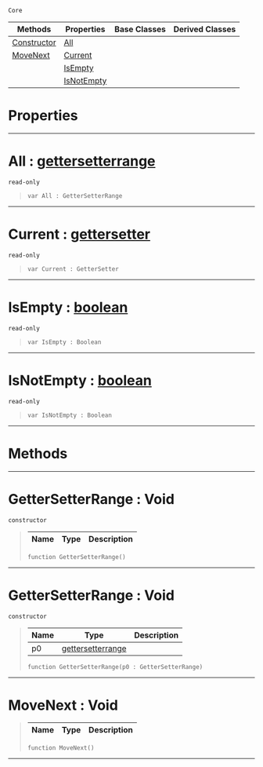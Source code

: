  `Core`

|Methods|Properties|Base Classes|Derived Classes|
|---|---|---|---|
|[ Constructor](gettersetterrange.md#gettersetterrange-void)|[ All](gettersetterrange.md#all-zilch-engine-document)| | |
|[ MoveNext](gettersetterrange.md#movenext-void)|[ Current](gettersetterrange.md#current-zilch-engine-docu)| | |
| |[ IsEmpty](gettersetterrange.md#isempty-zilch-engine-docu)| | |
| |[ IsNotEmpty](gettersetterrange.md#isnotempty-zilch-engine-d)| | |


 #  Properties


---  
 #  All : [gettersetterrange](gettersetterrange.md)

 `read-only`

> 
> ```TS:Nada
> var All : GetterSetterRange


---  
 #  Current : [gettersetter](gettersetter.md)

 `read-only`

> 
> ```TS:Nada
> var Current : GetterSetter


---  
 #  IsEmpty : [boolean](boolean.md)

 `read-only`

> 
> ```TS:Nada
> var IsEmpty : Boolean


---  
 #  IsNotEmpty : [boolean](boolean.md)

 `read-only`

> 
> ```TS:Nada
> var IsNotEmpty : Boolean


---  
 #  Methods


---  
 #  GetterSetterRange : Void

 `constructor`

> 
> |Name|Type|Description|
> |---|---|---|
> ```TS:Nada
> function GetterSetterRange()
> ``` 


---  
 #  GetterSetterRange : Void

 `constructor`

> 
> |Name|Type|Description|
> |---|---|---|
> |p0|[gettersetterrange](gettersetterrange.md)| |
> ```TS:Nada
> function GetterSetterRange(p0 : GetterSetterRange)
> ``` 


---  
 #  MoveNext : Void

> 
> |Name|Type|Description|
> |---|---|---|
> ```TS:Nada
> function MoveNext()
> ``` 


---  
 

 